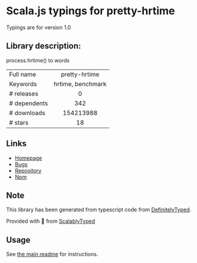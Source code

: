 
# Scala.js typings for pretty-hrtime

Typings are for version 1.0

## Library description:
process.hrtime() to words

|                    |                 |
| ------------------ | :-------------: |
| Full name          | pretty-hrtime |
| Keywords           | hrtime, benchmark |
| # releases         | 0 |
| # dependents       | 342 |
| # downloads        | 154213988 |
| # stars            | 18 |

## Links
- [Homepage](https://github.com/robrich/pretty-hrtime)
- [Bugs](https://github.com/robrich/pretty-hrtime/issues)
- [Repository](https://github.com/robrich/pretty-hrtime)
- [Npm](https://www.npmjs.com/package/pretty-hrtime)
    


## Note
This library has been generated from typescript code from [DefinitelyTyped](https://definitelytyped.org).

Provided with :purple_heart: from [ScalablyTyped](https://github.com/oyvindberg/ScalablyTyped)

## Usage
See [the main readme](../../readme.md) for instructions.


